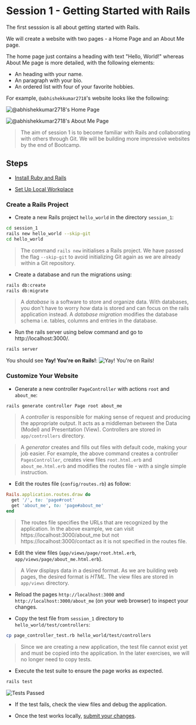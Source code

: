 # Session 1 - Getting Started with Rails

The first sesssion is all about getting started with Rails.

We will create a website with two pages - a Home Page and an About Me
page.

The home page just contains a heading with text "Hello, World!" whereas
About Me page is more detailed, with the following elements:
- An heading with your name.
- An paragraph with your bio.
- An ordered list with four of your favorite hobbies.

For example, `@abhishekkumar2718`'s website looks like the following:

![@abhishekkumar2718's Home Page](screenshots/abhishek_kumar_home_page.png)

![@abhishekkumar2718's About Me Page](screenshots/abhishek_kumar_about_me.png)

> The aim of session 1 is to become familiar with Rails and
> collaborating with others through Git. We will be building more
> impressive websites by the end of Bootcamp.

## Steps

- [Install Ruby and Rails](/installation.md)

- [Set Up Local Workplace](/essential_git.md)

### Create a Rails Project

- Create a new Rails project `hello_world` in the directory `session_1`:

```bash
cd session_1
rails new hello_world --skip-git
cd hello_world
```

> The command `rails new` initialises a Rails project. We have passed
> the flag `--skip-git` to avoid initializing Git again as we are
> already within a Git repository.

- Create a database and run the migrations using:

```bash
rails db:create
rails db:migrate
```

> A _database_ is a software to store and organize data. With databases,
> you don't have to worry *how* data is stored and can focus on the 
> rails application instead. A _database migration_ modifies the
> database schema i.e. tables, columns and entries in the database.

- Run the rails server using below command and go to http://localhost:3000/. 

```bash
rails server
```

You should see **Yay! You're on Rails!**:
![Yay! You're on Rails!](https://guides.rubyonrails.org/images/getting_started/rails_welcome.png)

### Customize Your Website

- Generate a new controller `PageController` with actions `root` and
  `about_me`:

```bash
rails generate controller Page root about_me
```

> A _controller_ is responsible for making sense of request and producing
> the appropriate output. It acts as a middleman between the Data
> (Model) and Presentation (View). Controllers are stored in
> `app/controllers` directory.

> A _generator_ creates and fills out files with default code, making
> your job easier. For example, the above command creates a controller
> `PagesController`, creates view files `root.html.erb` and
> `about_me.html.erb` and modifies the routes file - with a single
> simple instruction.

- Edit the routes file (`config/routes.rb`) as follow:

```ruby
Rails.application.routes.draw do
  get '/', to: 'page#root'
  get 'about_me', to: 'page#about_me'
end
```

> The routes file specifies the URLs that are recognized by the
> application. In the above example, we can visit
> https://localhost:3000/about_me but not https://localhost:3000/contact
> as it is not specified in the routes file.

- Edit the view files (`app/views/page/root.html.erb`,
  `app/views/page/about_me.html.erb`).

> A _View_ displays data in a desired format. As we are building
> web pages, the desired format is _HTML_. The view files are stored in
> `app/views` directory.

- Reload the pages `http://localhost:3000` and
  `http://localhost:3000/about_me` (on your web browser) to inspect
  your changes.

- Copy the test file from `session_1` directory to
  `hello_world/test/controllers`:

```bash
cp page_controller_test.rb hello_world/test/controllers
```

> Since we are creating a new application, the test file cannot exist
> yet and must be copied into the application. In the later exercises,
> we will no longer need to copy tests.

- Execute the test suite to ensure the page works as expected.

```bash
rails test
```

![Tests Passed](screenshots/tests_passed.png)

- If the test fails, check the view files and debug the application.

- Once the test works locally, [submit your changes](/essential_git.md).
